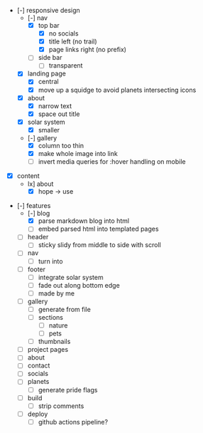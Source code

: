 
* [-] responsive design
    * [-] nav
        * [x] top bar
            * [x] no socials
            * [x] title left (no trail)
            * [x] page links right (no prefix)
        * [ ] side bar
            * [ ] transparent
    * [x] landing page
        * [x] central
        * [x] move up a squidge to avoid planets intersecting icons
    * [x] about
        * [x] narrow text
        * [x] space out title
    * [x] solar system
        * [x] smaller
    * [-] gallery
        * [x] column too thin
        * [x] make whole image into link
        * [ ] invert media queries for :hover handling on mobile

* [x] content
    * lx] about
        * [x] hope -> use

* [-] features
    * [-] blog
        * [x] parse markdown blog into html
        * [ ] embed parsed html into templated pages

    * [ ] header
        * [ ] sticky slidy from middle to side with scroll
    * [ ] nav
        * [ ] turn into <nav>
    * [ ] footer
        * [ ] integrate solar system
        * [ ] fade out along bottom edge
        * [ ] made by me
    * [ ] gallery
        * [ ] generate from file
        * [ ] sections
            * [ ] nature
            * [ ] pets
        * [ ] thumbnails
    * [ ] project pages
    * [ ] about
    * [ ] contact
    * [ ] socials
    * [ ] planets
        * [ ] generate pride flags
    * [ ] build
        * [ ] strip comments
    * [ ] deploy
        * [ ] github actions pipeline?
